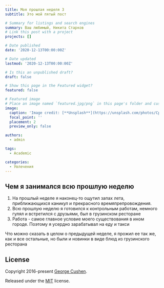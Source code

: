 ```yaml
---
title: Моя прошлая неделя 3
subtitle: Это мой пятый пост

# Summary for listings and search engines
summary: Ваш любимый, Никита Старков
# Link this post with a project
projects: []

# Date published
date: '2020-12-13T00:00:00Z'

# Date updated
lastmod: '2020-12-13T00:00:00Z'

# Is this an unpublished draft?
draft: false

# Show this page in the Featured widget?
featured: false

# Featured image
# Place an image named `featured.jpg/png` in this page's folder and customize its options here.
image:
  caption: 'Image credit: [**Unsplash**](https://unsplash.com/photos/CpkOjOcXdUY)'
  focal_point: ''
  placement: 2
  preview_only: false

authors:
  - admin

tags:
  - Academic

categories:
  - Увлечения
---
```


## Чем я занимался всю прошлую неделю

1. На прошлый неделе я наконец-то ощутил запах лета, приближающихся каникул и прекрасного времяпрепровождения.
2. Всю прошлую неделю я готовился к контрольным работам, немного гулял и встретился с друзьями, был в грузинском ресторане
3. Работа - самое главное условие моего существования в ином городе. Поэтому я усердно зарабатывал на еду и такси

Что можно сказать в целом о предыдущей неделе, я прожил ее так же, как и все остальные, но были и новинки в виде блюд из грузинского ресторана

## License

Copyright 2016-present [George Cushen](https://georgecushen.com).

Released under the [MIT](https://github.com/wowchemy/wowchemy-hugo-modules/blob/master/LICENSE.md) license.
